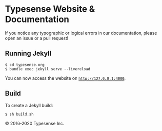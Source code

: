 # Typesense Website &amp; Documentation

If you notice any typographic or logical errors in our documentation, please open an issue or a pull request!

## Running Jekyll

```
$ cd typesense.org
$ bundle exec jekyll serve --livereload
```

You can now access the website on [`http://127.0.0.1:4000`](http://127.0.0.1:4000).

## Build

To create a Jekyll build:

```
$ sh build.sh
```

&copy; 2016-2020 Typesense Inc.